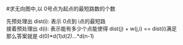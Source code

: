 #求无向图中,以 0号点为起点的最短路数的个数

先预处理出 dist(i): 表示 0点到 i点的最短路<br/>
接着预处理出 d(i): 表示能有多少个点能使得 dist(j) + w(j,i) == dist(i)满足<br/>
那么答案就是 d(0)*d(1)*d(2)*...*d(n-1)
